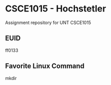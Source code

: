 # CSCE1015 - Hochstetler
Assignment repository for UNT CSCE1015
## EUID
ff0133
## Favorite Linux Command
mkdir

